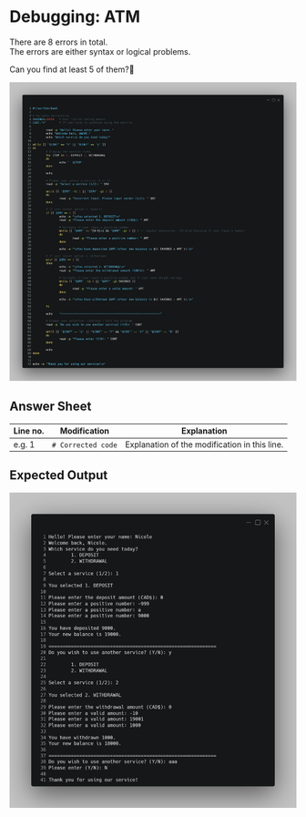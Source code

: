 # Debugging: ATM
There are 8 errors in total.  
The errors are either syntax or logical problems.  

Can you find at least 5 of them?🤔  

![image](https://github.com/n106ky/SLG-OPS102/blob/main/images/w11_ATM_debug.png)

## Answer Sheet
| Line no. | Modification              | Explanation                                                          |
|----------|---------------------------|----------------------------------------------------------------------|
| e.g. 1        | `# Corrected code` | Explanation of the modification in this line. |



## Expected Output
![image](https://github.com/n106ky/SLG-OPS102/blob/main/images/w11_ATM_debug_sample_output.png)
